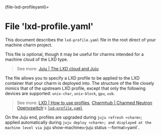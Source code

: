 (file-lxd-profileyaml)=
# File 'lxd-profile.yaml'

This document describes the `lxd-profile.yaml` file in the root direct of your machine charm project.

This file is optional, though it may be useful for charms intended for a machine cloud of the LXD type.

> See more: [Juju | The LXD cloud and Juju](https://juju.is/docs/juju/lxd)

The file allows you to specify a LXD profile to be applied to the LXD container that your charm is deployed into. The structure of the file closely mimics that of the upstream LXD profile, except that only the following devices are supported: `unix-char`, `unix-block`, `gpu`, `usb`. 

> See more: [LXD | How to use profiles](https://documentation.ubuntu.com/lxd/en/latest/profiles/), [Charmhub | Charmed Neutron Openvswitch](https://charmhub.io/neutron-openvswitch)'s [`lxd-profile.yaml`](https://opendev.org/openstack/charm-neutron-openvswitch/src/branch/master/lxd-profile.yaml)



<!--
Source: https://github.com/juju/charm/blob/master/lxdprofile.go#L58-L75 
// WhiteList devices: unix-char, unix-block, gpu, usb.
// BlackList config: boot*, limits* and migration*.
-->

On the Juju end, profiles are upgraded during `juju refresh <charm>`; applied automatically during `juju deploy <charm>; and displayed at the machine level via `juju show-machine` or `juju status --format=yaml`. 


<!--


- Profiles are upgraded during the upgrade of the charm (`juju refresh <charm>`).
- Profiles are displayed at the machine level by using either the `show-machine` command or the `status --format=yaml` command. Below is an example of the kind of information that can be obtained from either of these two commands:

```text
   lxd-profiles:
      juju-default-lxd-profile-0:
        config:
          linux.kernel_modules: openvswitch,ip_tables,ip6_tables
```


Juju (`v.2.5.0`) supports LXD profiles for charms. This is implemented by including file `lxd-profile.yaml` in a  charm's root directory. For example, here is a simple two-line file (this is taken from the [Openvswitch](https://jaas.ai/neutron-openvswitch) charm):

```yaml
config:
  linux.kernel_modules: openvswitch,ip_tables,ip6_tables
```

- A validity check is performed on the profile(s) during the deployment of the charm. This is based on a hardcoded list of allowed items, everything else being denied. The `--force` option can be used to bypass this check but this is not recommended. The list is:

```text
config
   -boot
   -limits
   -migration

devices
   unix-char
   unix-block
   gpu
   usb
```
-->